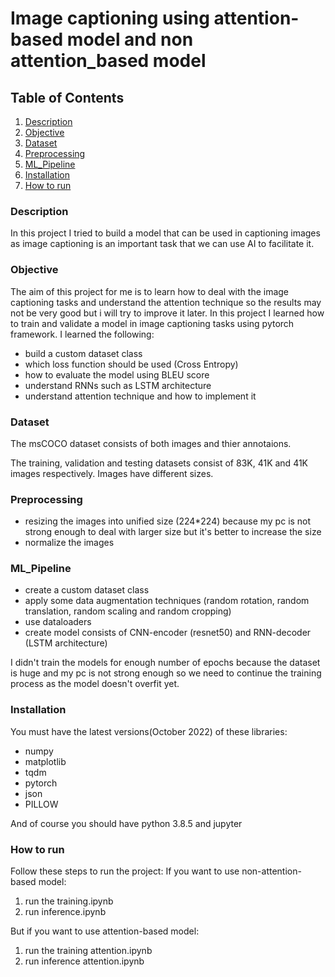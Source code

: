# Image captioning using attention-based model and non attention_based model


## Table of Contents
1. [Description](#Description)
2. [Objective](#Objective)
3. [Dataset](#Dataset)
4. [Preprocessing](#Preprocessing)
5. [ML_Pipeline](#ML_Pipeline)
6. [Installation](#Installation)
7. [How to run](#How-to-run)


### Description
In this project I tried to build a model that can be used in captioning images as image captioning is an important task that we can use AI to facilitate it. 


### Objective 
The aim of this project for me is to learn how to deal with the image captioning tasks and understand the attention technique so the results may not be very good but i will try to improve it later. In this project I learned how to train and validate a model in image captioning tasks using pytorch framework. I learned the following:
* build a custom dataset class
* which loss function should be used (Cross Entropy)
* how to evaluate the model using BLEU score
* understand RNNs such as LSTM architecture
* understand attention technique and how to implement it


### Dataset
The msCOCO dataset consists of both images and thier annotaions.

The training, validation and testing datasets consist of 83K, 41K and 41K images respectively. Images have different sizes.


### Preprocessing
* resizing the images into unified size (224*224) because my pc is not strong enough to deal with larger size but it's better to increase the size
* normalize the images


### ML_Pipeline
* create a custom dataset class
* apply some data augmentation techniques (random rotation, random translation, random scaling and random cropping)
* use dataloaders
* create model consists of CNN-encoder (resnet50) and RNN-decoder (LSTM architecture)

I didn't train the models for enough number of epochs because the dataset is huge and my pc is not strong enough so we need to continue the training process as the model doesn't overfit yet.


### Installation
You must have the latest versions(October 2022) of these libraries:
* numpy
* matplotlib
* tqdm
* pytorch
* json
* PILLOW

And of course you should have python 3.8.5 and jupyter


### How to run
Follow these steps to run the project:
If you want to use non-attention-based model:
1. run the training.ipynb
2. run inference.ipynb

But if you want to use attention-based model:
1. run the training attention.ipynb
2. run inference attention.ipynb